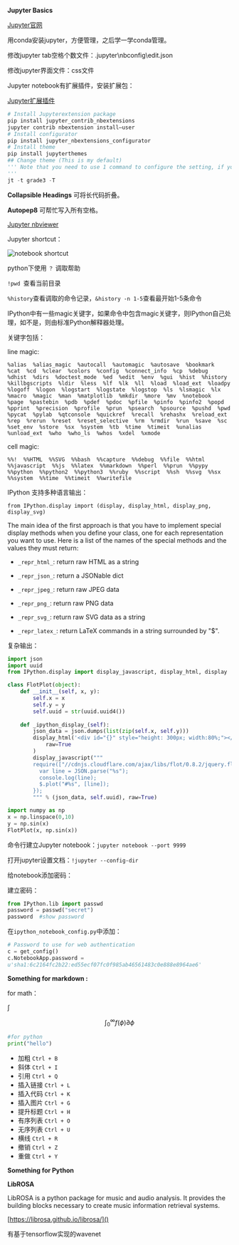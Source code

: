 **Jupyter Basics**

[Jupyter官网](https://jupyter.org)

用conda安装jupyter，方便管理，之后学一学conda管理。

修改jupyter tab空格个数文件：\.jupyter\nbconfig\edit.json

修改jupyter界面文件：css文件

Jupyter notebook有扩展插件，安装扩展包：

[Jupyter扩展插件](https://mp.weixin.qq.com/s?__biz=MzA3MzI4MjgzMw==&mid=2650737481&idx=2&sn=2b3f6df7c0c8b3d835c1a232ac4ad330&chksm=871acf37b06d4621d98d9fa88250b348f5e5cc6772764e4411cb85d32102ad303fbebdd043a6&scene=0#rd)

```python
# Install Jupyterextension package
pip install jupyter_contrib_nbextensions
jupyter contrib nbextension install—user
# Install configurator
pip install jupyter_nbextensions_configurator
# Install theme
pip install jupyterthemes
## Change theme (This is my default)
''' Note that you need to use 1 command to configure the setting, if you do 2 jt command, the second one will replace the first one.
'''
jt -t grade3 -T
```

**Collapsible Headings** 可将长代码折叠。

**Autopep8** 可帮忙写入所有空格。

[Jupyter nbviewer](https://nbviewer.jupyter.org/)

Jupyter shortcut：

![notebook shortcut](C:\project\blog\assets\notebook_shortcuts_4_0.png)

python下使用 `？` 调取帮助

`!pwd `查看当前目录

`%history`查看调取的命令记录，`&history -n 1-5`查看最开始1-5条命令

IPython中有一些magic关键字，如果命令中包含magic关键字，则IPython自己处理，如不是，则由标准Python解释器处理。

关键字包括：

line magic:

`%alias  %alias_magic  %autocall  %automagic  %autosave  %bookmark  %cat  %cd  %clear  %colors  %config  %connect_info  %cp  %debug  %dhist  %dirs  %doctest_mode  %ed  %edit  %env  %gui  %hist  %history  %killbgscripts  %ldir  %less  %lf  %lk  %ll  %load  %load_ext  %loadpy  %logoff  %logon  %logstart  %logstate  %logstop  %ls  %lsmagic  %lx  %macro  %magic  %man  %matplotlib  %mkdir  %more  %mv  %notebook  %page  %pastebin  %pdb  %pdef  %pdoc  %pfile  %pinfo  %pinfo2  %popd  %pprint  %precision  %profile  %prun  %psearch  %psource  %pushd  %pwd  %pycat  %pylab  %qtconsole  %quickref  %recall  %rehashx  %reload_ext  %rep  %rerun  %reset  %reset_selective  %rm  %rmdir  %run  %save  %sc  %set_env  %store  %sx  %system  %tb  %time  %timeit  %unalias  %unload_ext  %who  %who_ls  %whos  %xdel  %xmode`

cell magic:

`%%!  %%HTML  %%SVG  %%bash  %%capture  %%debug  %%file  %%html  %%javascript  %%js  %%latex  %%markdown  %%perl  %%prun  %%pypy  %%python  %%python2  %%python3  %%ruby  %%script  %%sh  %%svg  %%sx  %%system  %%time  %%timeit  %%writefile`



IPython 支持多种语言输出：

`from IPython.display import (display, display_html, display_png, display_svg)`



The main idea of the first approach is that you have to implement special display methods when you define your class, one for each representation you want to use. Here is a list of the names of the special methods and the values they must return:

- `_repr_html_`: return raw HTML as a string

- `_repr_json_`: return a JSONable dict

- `_repr_jpeg_`: return raw JPEG data

- `_repr_png_`: return raw PNG data

- `_repr_svg_`: return raw SVG data as a string

- `_repr_latex_`: return LaTeX commands in a string surrounded by "$".

  

复杂输出：

```python
import json
import uuid
from IPython.display import display_javascript, display_html, display

class FlotPlot(object):
    def __init__(self, x, y):
        self.x = x
        self.y = y
        self.uuid = str(uuid.uuid4())
    
    def _ipython_display_(self):
        json_data = json.dumps(list(zip(self.x, self.y)))
        display_html('<div id="{}" style="height: 300px; width:80%;"></div>'.format(self.uuid),
            raw=True
        )
        display_javascript("""
        require(["//cdnjs.cloudflare.com/ajax/libs/flot/0.8.2/jquery.flot.min.js"], function() {
          var line = JSON.parse("%s");
          console.log(line);
          $.plot("#%s", [line]);
        });
        """ % (json_data, self.uuid), raw=True)

import numpy as np
x = np.linspace(0,10)
y = np.sin(x)
FlotPlot(x, np.sin(x))
```



命令行建立Jupyter notebook：`jupyter notebook --port 9999`

打开jupyter设置文档：`!jupyter --config-dir`

给notebook添加密码：

建立密码：

```python
from IPython.lib import passwd
password = passwd("secret")
password  #show password
```

在`ipython_notebook_config.py`中添加：

```python
# Password to use for web authentication
c = get_config()
c.NotebookApp.password = 
u'sha1:6c2164fc2b22:ed55ecf07fc0f985ab46561483c0e888e8964ae6'
```





**Something for markdown :**

for math：

$\int$

$$ \int_0^\infty f(\phi) \partial \phi$$

```python
#for python
print("hello")
```

- 加粗 `Ctrl + B`
- 斜体 `Ctrl + I`
- 引用 `Ctrl + Q`
- 插入链接 `Ctrl + L`
- 插入代码 `Ctrl + K`
- 插入图片 `Ctrl + G`
- 提升标题 `Ctrl + H`
- 有序列表 `Ctrl + O`
- 无序列表 `Ctrl + U`
- 横线 `Ctrl + R`
- 撤销 `Ctrl + Z`
- 重做 `Ctrl + Y`

**Something for Python**

**LibROSA**

LibROSA is a python package for music and audio analysis. It provides the building blocks necessary to create music information retrieval systems. 

[https://librosa.github.io/librosa/]()

有基于tensorflow实现的wavenet

[](https://github.com/librosa/librosa)

[](https://github.com/ibab/tensorflow-wavenet)

[](https://nbviewer.jupyter.org/github/librosa/librosa/blob/master/examples/LibROSA%20demo.ipynb)